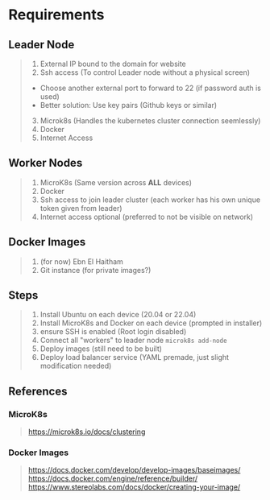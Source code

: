 # Requirements
## Leader Node
>1. External IP bound to the domain for website
>2. Ssh access (To control Leader node without a physical screen)
>   - Choose another external port to forward to 22 (if password auth is used)
>   - Better solution: Use key pairs (Github keys or similar)
>3. Microk8s (Handles the kubernetes cluster connection seemlessly)
>4. Docker
>5. Internet Access

## Worker Nodes
> 1. MicroK8s (Same version across **ALL** devices)
> 2. Docker
> 3. Ssh access to join leader cluster (each worker has his own unique token given from leader)
> 4. Internet access optional (preferred to not be visible on network)

## Docker Images
>1. (for now) Ebn El Haitham 
>2. Git instance (for private images?)

## Steps
>1. Install Ubuntu on each device (20.04 or 22.04)
>2. Install MicroK8s and Docker on each device (prompted in installer)
>3. ensure SSH is enabled (Root login disabled)
>4. Connect all "workers" to leader node `microk8s add-node` 
>5. Deploy images (still need to be built)
>6. Deploy load balancer service (YAML premade, just slight modification needed)

## References
### MicroK8s
>https://microk8s.io/docs/clustering
### Docker Images
>https://docs.docker.com/develop/develop-images/baseimages/
>https://docs.docker.com/engine/reference/builder/
>https://www.stereolabs.com/docs/docker/creating-your-image/


